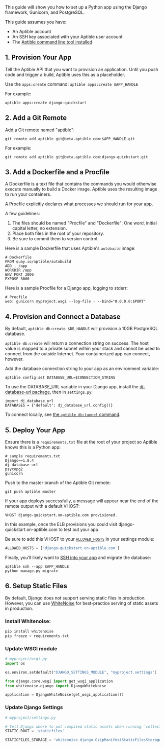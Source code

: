 This guide will show you how to set up a Python app using the Django framework, Gunicorn, and PostgreSQL.

This guide assumes you have:

- An Aptible account
- An SSH key associated with your Aptible user account
- The [Aptible command line tool installed](/topics/cli/how-to-install-cli)

## 1. Provision Your App

Tell the Aptible API that you want to provision an application. Until you push code and trigger a build, Aptible uses this as a placeholder.

Use the `apps:create` command: `aptible apps:create $APP_HANDLE`

For example:


    aptible apps:create django-quickstart

## 2. Add a Git Remote

Add a Git remote named "aptible":

    git remote add aptible git@beta.aptible.com:$APP_HANDLE.git

For example:

    git remote add aptible git@beta.aptible.com:django-quickstart.git

## 3. Add a Dockerfile and a Procfile

A Dockerfile is a text file that contains the commands you would otherwise execute manually to build a Docker image. Aptible uses the resulting image to run your containers.

A Procfile explicitly declares what processes we should run for your app.

A few guidelines:

1. The files should be named "Procfile" and "Dockerfile": One word, initial capital letter, no extension.
2. Place both files in the root of your repository.
3. Be sure to commit them to version control.

Here is a sample Dockerfile that uses Aptible's `autobuild` image:

    # Dockerfile
    FROM quay.io/aptible/autobuild
    ADD . /app
    WORKDIR /app
    ENV PORT 3000
    EXPOSE 3000

Here is a sample Procfile for a Django app, logging to stderr:

    # Procfile
    web: gunicorn myproject.wsgi --log-file - --bind="0.0.0.0:$PORT"

## 4. Provision and Connect a Database

By default, `aptible db:create $DB_HANDLE` will provision a 10GB PostgreSQL database.

`aptible db:create` will return a connection string on success. The host value is mapped to a private subnet within your stack and cannot be used to connect from the outside Internet. Your containerized app can connect, however.

Add the database connection string to your app as an environment variable:

    aptible config:set DATABASE_URL=$CONNECTION_STRING

To use the DATABASE_URL variable in your Django app, install the [dj-database-url package](https://warehouse.python.org/project/dj-database-url/), then in `settings.py`:

    import dj_database_url
    DATABASES = {'default': dj_database_url.config()}

To connect locally, see [the `aptible db:tunnel` command](/topics/cli/how-to-connect-to-database-from-outside/).

## 5. Deploy Your App

Ensure there is a `requirements.txt` file at the root of your project so Aptible knows this is a Python app:

    # sample requirements.txt
    Django==1.8.4
    dj-database-url
    psycopg2
    gunicorn

Push to the master branch of the Aptible Git remote:

    git push aptible master

If your app deploys successfully, a message will appear near the end of the remote output with a default VHOST:

    VHOST django-quickstart.on-aptible.com provisioned.

In this example, once the ELB provisions you could visit django-quickstart.on-aptible.com to test out your app.

Be sure to add this VHOST to your [`ALLOWED_HOSTS`](https://docs.djangoproject.com/en/1.8/ref/settings/#allowed-hosts) in your settings module:

```python
ALLOWED_HOSTS = ['django-quickstart.on-aptible.com']
```

Finally, you'll likely want to [SSH into your app](https://support.aptible.com/topics/cli/how-to-ssh-into-app/) and migrate the database:

    aptible ssh --app $APP_HANDLE
    python manage.py migrate

## 6. Setup Static Files

By default, Django does not support serving static files in production. However, you can use [WhiteNoise](https://warehouse.python.org/project/whitenoise/) for best-practice serving of static assets in production.

### Install Whitenoise:

```bash
pip install whitenoise
pip freeze > requirements.txt
```

### Update WSGI module

```python
# myproject/wsgi.py
import os

os.environ.setdefault("DJANGO_SETTINGS_MODULE", "myproject.settings")

from django.core.wsgi import get_wsgi_application
from whitenoise.django import DjangoWhiteNoise

application = DjangoWhiteNoise(get_wsgi_application())
```

### Update Django Settings

```python
# myproject/settings.py

# Tell Django where to put compiled static assets when running `collectstatic`
STATIC_ROOT = 'staticfiles'

STATICFILES_STORAGE = 'whitenoise.django.GzipManifestStaticFilesStorage'
```
